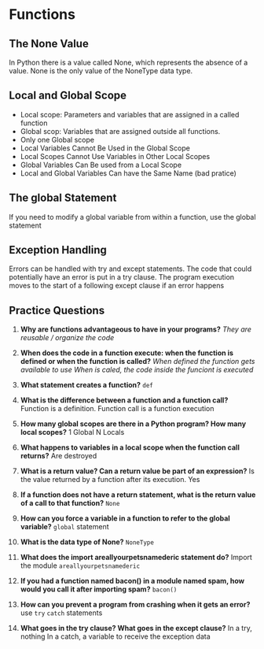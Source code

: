# Functions

## The None Value
In Python there is a value called None, which represents the absence of a value. None is the only value of the NoneType data type.

## Local and Global Scope
- Local scope: Parameters and variables that are assigned in a called function
- Global scop: Variables that are assigned outside all functions.
- Only one Global scope
- Local Variables Cannot Be Used in the Global Scope
- Local Scopes Cannot Use Variables in Other Local Scopes
- Global Variables Can Be used from a Local Scope
- Local and Global Variables Can have the Same Name (bad pratice)

## The global Statement
If you need to modify a global variable from within a function, use the global statement

## Exception Handling
Errors can be handled with try and except statements. The code that could potentially have an error is put in a try clause. The program execution moves to the start of a following except clause if an error happens

## Practice Questions
1. **Why are functions advantageous to have in your programs?**
_They are reusable / organize the code_

2. **When does the code in a function execute: when the function is defined or when the function is called?**
_When defined the function gets available to use_
_When is caled, the code inside the funciont is executed_

3. **What statement creates a function?**
`def`

4. **What is the difference between a function and a function call?**
Function is a definition. Function call is a function execution

5. **How many global scopes are there in a Python program? How many local scopes?**
1 Global
N Locals

6. **What happens to variables in a local scope when the function call returns?**
Are destroyed

7. **What is a return value? Can a return value be part of an expression?**
Is the value returned by a function after its execution.
Yes

8. **If a function does not have a return statement, what is the return value of a call to that function?**
`None`

9. **How can you force a variable in a function to refer to the global variable?**
`global` statement
 
10. **What is the data type of None?**
`NoneType`

11. **What does the import areallyourpetsnamederic statement do?**
Import the module `areallyourpetsnamederic`

12. **If you had a function named bacon() in a module named spam, how would you call it after importing spam?**
`bacon()`

13. **How can you prevent a program from crashing when it gets an error?**
use `try` `catch` statements

14. **What goes in the try clause? What goes in the except clause?**
In a try, nothing
In a catch, a variable to receive the exception data
